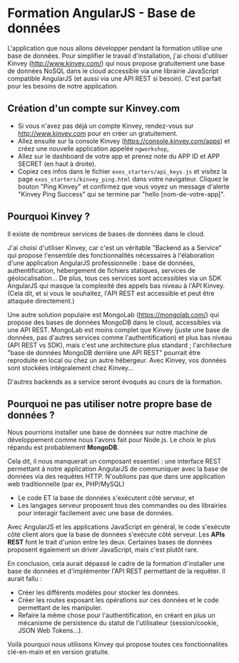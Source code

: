 Formation AngularJS - Base de données
=====================================

L'application que nous allons développer pendant la formation utilise une base de données. Pour simplifier le travail d'installation, j'ai choisi d'utiliser Kinvey (http://www.kinvey.com/) qui nous propose gratuitement une base de données NoSQL dans le cloud accessible via une librairie JavaScript compatible AngularJS (et aussi via une API REST si besoin). C'est parfait pour les besoins de notre application.


Création d'un compte sur Kinvey.com
-----------------------------------

- Si vous n'avez pas déjà un compte Kinvey, rendez-vous sur http://www.kinvey.com pour en créer un gratuitement.
- Allez ensuite sur la console Kinvey (https://console.kinvey.com/apps) et créez une nouvelle application appelée `ngworkshop`,
- Allez sur le dashboard de votre app et prenez note du APP ID et APP SECRET (en haut à droite).
- Copiez ces infos dans le fichier `exos_starters/api_keys.js` et visitez la page `exos_starters/kinvey_ping.html` dans votre navigateur. Cliquez le bouton "Ping Kinvey" et confirmez que vous voyez un message d'alerte "Kinvey Ping Success" qui se termine par "hello [nom-de-votre-app]".


Pourquoi Kinvey ?
-----------------

Il existe de nombreux services de bases de données dans le cloud.

J'ai choisi d'utiliser Kinvey, car c'est un véritable "Backend as a Service" qui propose l'ensemble des fonctionnalités nécessaires à l'élaboration d'une application AngularJS professionnelle : base de données, authentification, hébergement de fichiers statiques, services de géolocalisation... De plus, tous ces services sont accessibles via un SDK AngularJS qui masque la complexité des appels bas niveau à l'API Kinvey. (Cela dit, et si vous le souhaitez, l'API REST est accessible et peut être attaquée directement.)

Une autre solution populaire est MongoLab (https://mongolab.com/) qui propose des bases de données MongoDB dans le cloud, accessibles via une API REST. MongoLab est moins complet que Kinvey (juste une base de données, pas d'autres services comme l'authentification) et plus bas niveau (API REST vs SDK), mais c'est une architecture plus standard ; l'architecture "base de données MongoDB derrière une API REST" pourrait être reproduite en local ou chez un autre hébergeur. Avec Kinvey, vos données sont stockées intégralement chez Kinvey...

D'autres backends as a service seront évoqués au cours de la formation.


Pourquoi ne pas utiliser notre propre base de données ?
-------------------------------------------------------

Nous pourrions installer une base de données sur notre machine de développement comme nous l'avons fait pour Node.js. Le choix le plus répandu est probablement **MongoDB**.

Cela dit, il nous manquerait un composant essentiel : une interface REST permettant à notre application AngularJS de communiquer avec la base de données via des requêtes HTTP. N'oublions pas que dans une application web traditionnelle (par ex, PHP/MySQL)
* Le code ET la base de données s'exécutent côté serveur, et
* Les langages serveur proposent tous des commandes ou des librairies pour interagir facilement avec une base de données.

Avec AngularJS et les applications JavaScript en général, le code s'exécute côté client alors que la base de données s'exécute côté serveur. Les **APIs REST** font le trait d'union entre les deux. Certaines bases de données proposent également un driver JavaScript, mais c'est plutôt rare.

En conclusion, cela aurait dépassé le cadre de la formation d'installer une base de données et d'implémenter l'API REST permettant de la requêter. Il aurait fallu :
- Créer les différents modèles pour stocker les données.
- Créer les routes exposant les opérations sur ces données et le code permettant de les manipuler.
- Refaire la même chose pour l'authentification, en créant en plus un mécanisme de persistence du statut de l'utilisateur (session/cookie, JSON Web Tokens...).

Voilà pourquoi nous utilisons Kinvey qui propose toutes ces fonctionnalités clé-en-main et en version gratuite.
